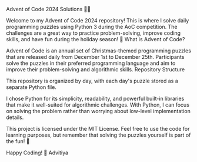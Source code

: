 Advent of Code 2024 Solutions 🎄✨

Welcome to my Advent of Code 2024 repository! This is where I solve daily programming puzzles using Python 3 during the AoC competition. The challenges are a great way to practice problem-solving, improve coding skills, and have fun during the holiday season! 🎅
What is Advent of Code?

Advent of Code is an annual set of Christmas-themed programming puzzles that are released daily from December 1st to December 25th. Participants solve the puzzles in their preferred programming language and aim to improve their problem-solving and algorithmic skills.
Repository Structure

This repository is organized by day, with each day's puzzle stored as a separate Python file.


I chose Python for its simplicity, readability, and powerful built-in libraries that make it well-suited for algorithmic challenges. With Python, I can focus on solving the problem rather than worrying about low-level implementation details.


This project is licensed under the MIT License. Feel free to use the code for learning purposes, but remember that solving the puzzles yourself is part of the fun! 🎉

Happy Coding! 🌟
Advitiya

